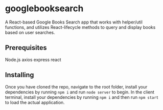 # googlebooksearch
A React-based Google Books Search app that works with helper/util functions, and utilizes React-lifecycle methods to query and display books based on user searches.

## Prerequisites

Node.js
axios
express
react

## Installing
Once you have cloned the repo, navigate to the root folder, install your dependencies by running `npm i` and run `node server` to begin.
In the client terminal, install your dependencies by running `npm i` and then run `npm start` to load the actual application.

![]()